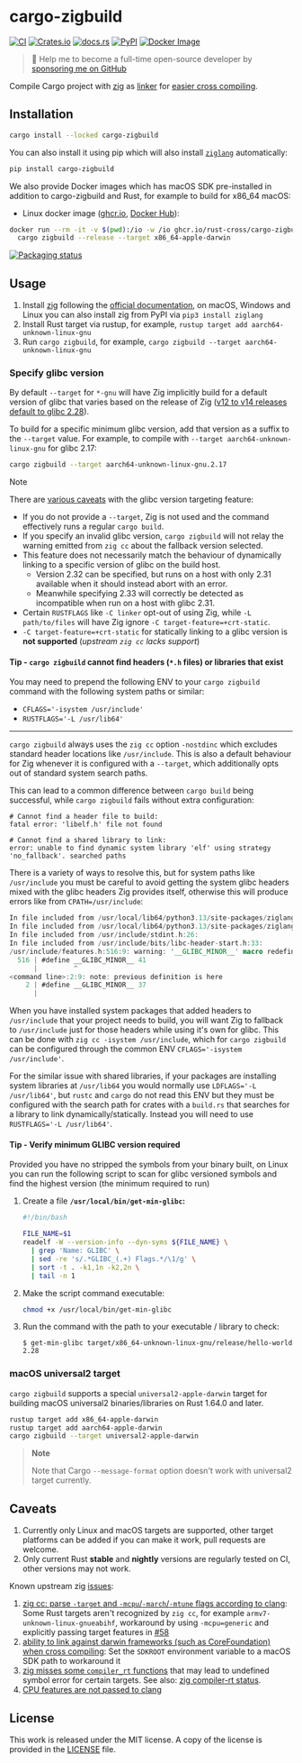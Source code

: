 # cargo-zigbuild

[![CI](https://github.com/rust-cross/cargo-zigbuild/workflows/CI/badge.svg)](https://github.com/rust-cross/cargo-zigbuild/actions?query=workflow%3ACI)
[![Crates.io](https://img.shields.io/crates/v/cargo-zigbuild.svg)](https://crates.io/crates/cargo-zigbuild)
[![docs.rs](https://docs.rs/cargo-zigbuild/badge.svg)](https://docs.rs/cargo-zigbuild/)
[![PyPI](https://img.shields.io/pypi/v/cargo-zigbuild.svg)](https://pypi.org/project/cargo-zigbuild)
[![Docker Image](https://img.shields.io/docker/pulls/messense/cargo-zigbuild.svg?maxAge=2592000)](https://hub.docker.com/r/messense/cargo-zigbuild/)

> 🚀 Help me to become a full-time open-source developer by [sponsoring me on GitHub](https://github.com/sponsors/messense)

Compile Cargo project with [zig](https://github.com/ziglang/zig) as [linker](https://andrewkelley.me/post/zig-cc-powerful-drop-in-replacement-gcc-clang.html) for
[easier cross compiling](https://actually.fyi/posts/zig-makes-rust-cross-compilation-just-work/).

## Installation

```bash
cargo install --locked cargo-zigbuild
```

You can also install it using pip which will also install [`ziglang`](https://pypi.org/project/ziglang/) automatically:

```bash
pip install cargo-zigbuild
```

We also provide Docker images which has macOS SDK pre-installed in addition to cargo-zigbuild and Rust, for example to build for x86_64 macOS:

- Linux docker image ([ghcr.io](https://github.com/rust-cross/cargo-zigbuild/pkgs/container/cargo-zigbuild), [Docker Hub](https://hub.docker.com/r/messense/cargo-zigbuild)):
```bash
docker run --rm -it -v $(pwd):/io -w /io ghcr.io/rust-cross/cargo-zigbuild \
  cargo zigbuild --release --target x86_64-apple-darwin
```

[![Packaging status](https://repology.org/badge/vertical-allrepos/cargo-zigbuild.svg?columns=4)](https://repology.org/project/cargo-zigbuild/versions)

## Usage

1. Install [zig](https://ziglang.org/) following the [official documentation](https://ziglang.org/learn/getting-started/#installing-zig),
on macOS, Windows and Linux you can also install zig from PyPI via `pip3 install ziglang`
2. Install Rust target via rustup, for example, `rustup target add aarch64-unknown-linux-gnu`
3. Run `cargo zigbuild`, for example, `cargo zigbuild --target aarch64-unknown-linux-gnu`

### Specify glibc version

By default `--target` for `*-gnu` will have Zig implicitly build for a default version of glibc that varies based on the release of Zig ([v12 to v14 releases default to glibc 2.28](https://github.com/ziglang/zig/blob/0.14.1/lib/std/Target.zig#L473)).

To build for a specific minimum glibc version, add that version as a suffix to the `--target` value. For example, to compile with `--target aarch64-unknown-linux-gnu` for glibc 2.17:

```bash
cargo zigbuild --target aarch64-unknown-linux-gnu.2.17
```

> [!NOTE]
> There are [various caveats](https://github.com/rust-cross/cargo-zigbuild/issues/231#issuecomment-1983434802) with the glibc version targeting feature:
> - If you do not provide a `--target`, Zig is not used and the command effectively runs a regular `cargo build`.
> - If you specify an invalid glibc version, `cargo zigbuild` will not relay the warning emitted from `zig cc` about the fallback version selected.
> - This feature does not necessarily match the behaviour of dynamically linking to a specific version of glibc on the build host.
>   - Version 2.32 can be specified, but runs on a host with only 2.31 available when it should instead abort with an error.
>   - Meanwhile specifying 2.33 will correctly be detected as incompatible when run on a host with glibc 2.31.
> - Certain `RUSTFLAGS` like `-C linker` opt-out of using Zig, while `-L path/to/files` will have Zig ignore `-C target-feature=+crt-static`.
> - `-C target-feature=+crt-static` for statically linking to a glibc version is **not supported** (_upstream `zig cc` lacks support_)

#### Tip - `cargo zigbuild` cannot find headers (`*.h` files) or libraries that exist

You may need to prepend the following ENV to your `cargo zigbuild` command with the following system paths or similar:
- `CFLAGS='-isystem /usr/include'`
- `RUSTFLAGS='-L /usr/lib64'`

---

`cargo zigbuild` always uses the `zig cc` option `-nostdinc` which excludes standard header locations like `/usr/include`. This is also a default behaviour for Zig whenever it is configured with a `--target`, which additionally opts out of standard system search paths.

This can lead to a common difference between `cargo build` being successful, while `cargo zigbuild` fails without extra configuration:

```console
# Cannot find a header file to build:
fatal error: 'libelf.h' file not found

# Cannot find a shared library to link:
error: unable to find dynamic system library 'elf' using strategy 'no_fallback'. searched paths
```

There is a variety of ways to resolve this, but for system paths like `/usr/include` you must be careful to avoid getting the system glibc headers mixed with the glibc headers Zig provides itself, otherwise this will produce errors like from `CPATH=/usr/include`:

```rust
In file included from /usr/local/lib64/python3.13/site-packages/ziglang/lib/libunwind/src/gcc_personality_v0.c:21:
In file included from /usr/local/lib64/python3.13/site-packages/ziglang/lib/libunwind/include/unwind.h:18:
In file included from /usr/include/stdint.h:26:
In file included from /usr/include/bits/libc-header-start.h:33:
/usr/include/features.h:516:9: warning: '__GLIBC_MINOR__' macro redefined [-Wmacro-redefined]
  516 | #define __GLIBC_MINOR__ 41
      |         ^
<command line>:2:9: note: previous definition is here
    2 | #define __GLIBC_MINOR__ 37
      |
```

When you have installed system packages that added headers to `/usr/include` that your project needs to build, you will want Zig to fallback to `/usr/include` just for those headers while using it's own for glibc. This can be done with `zig cc -isystem /usr/include`, which for `cargo zigbuild` can be configured through the common ENV `CFLAGS='-isystem /usr/include'`.

For the similar issue with shared libraries, if your packages are installing system libraries at `/usr/lib64` you would normally use `LDFLAGS='-L /usr/lib64'`, but `rustc` and `cargo` do not read this ENV but they must be configured with the search path for crates with a `build.rs` that searches for a library to link dynamically/statically. Instead you will need to use `RUSTFLAGS='-L /usr/lib64'`.

#### Tip - Verify minimum GLIBC version required

Provided you have no stripped the symbols from your binary built, on Linux you can run the following script to scan for glibc versioned symbols and find the highest version (the minimum required to run)

1. Create a file **`/usr/local/bin/get-min-glibc`:**

   ```bash
   #!/bin/bash
   
   FILE_NAME=$1
   readelf -W --version-info --dyn-syms ${FILE_NAME} \
     | grep 'Name: GLIBC' \
     | sed -re 's/.*GLIBC_(.+) Flags.*/\1/g' \
     | sort -t . -k1,1n -k2,2n \
     | tail -n 1
   ```

2. Make the script command executable:

   ```bash
   chmod +x /usr/local/bin/get-min-glibc
   ```

3. Run the command with the path to your executable / library to check:

   ```console
   $ get-min-glibc target/x86_64-unknown-linux-gnu/release/hello-world
   2.28
   ```

### macOS universal2 target

`cargo zigbuild` supports a special `universal2-apple-darwin` target for building macOS universal2 binaries/libraries on Rust 1.64.0 and later.

```bash
rustup target add x86_64-apple-darwin
rustup target add aarch64-apple-darwin
cargo zigbuild --target universal2-apple-darwin
```

> **Note**
>
> Note that Cargo `--message-format` option doesn't work with universal2 target currently.

## Caveats

1. Currently only Linux and macOS targets are supported,
   other target platforms can be added if you can make it work,
   pull requests are welcome.
2. Only current Rust **stable** and **nightly** versions are regularly tested on CI, other versions may not work.

Known upstream zig [issues](https://github.com/ziglang/zig/labels/zig%20cc):

1. [zig cc: parse `-target` and `-mcpu`/`-march`/`-mtune` flags according to clang](https://github.com/ziglang/zig/issues/4911):
   Some Rust targets aren't recognized by `zig cc`, for example `armv7-unknown-linux-gnueabihf`, workaround by using `-mcpu=generic` and
   explicitly passing target features in [#58](https://github.com/rust-cross/cargo-zigbuild/pull/58)
2. [ability to link against darwin frameworks (such as CoreFoundation) when cross compiling](https://github.com/ziglang/zig/issues/1349):
   Set the `SDKROOT` environment variable to a macOS SDK path to workaround it
3. [zig misses some `compiler_rt` functions](https://github.com/ziglang/zig/issues/1290) that may lead to undefined symbol error for certain
   targets. See also: [zig compiler-rt status](https://github.com/ziglang/zig/blob/master/lib/compiler_rt/README.md).
4. [CPU features are not passed to clang](https://github.com/ziglang/zig/issues/10411)

## License

This work is released under the MIT license. A copy of the license is provided
in the [LICENSE](./LICENSE) file.
